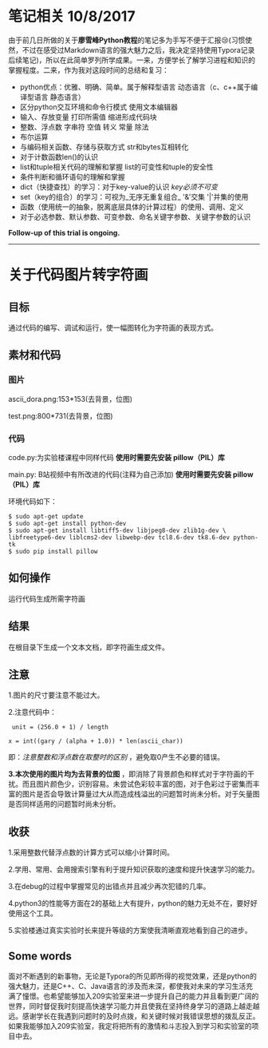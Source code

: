# **笔记相关**  10/8/2017

由于前几日所做的关于**廖雪峰Python教程**的笔记多为手写不便于汇报:cry:(习惯使然，不过在感受过Markdown语言的强大魅力之后，我决定坚持使用Typora记录后续笔记)，所以在此简单罗列所学成果。一来，方便学长了解学习进程和知识的掌握程度。二来，作为我对这段时间的总结和复习：

* python优点：优雅、明确、简单。属于解释型语言 动态语言（c、c++属于编译型语言 静态语言）
* 区分python交互环境和命令行模式    使用文本编辑器
* 输入、存放变量    打印所需值    缩进形成代码块
* 整数、浮点数    字串符    空值    转义    常量    除法
* 布尔运算
* 与编码相关函数、存储与获取方式    str和bytes互相转化
* 对于计数函数len()的认识
* list和tuple相关代码的理解和掌握    list的可变性和tuple的安全性
* 条件判断和循环语句的理解和掌握
* dict（快捷查找）的学习：对于key-value的认识  _key必须不可变_ 
* set（key的组合）的学习：可视为_无序无重复组合_   '&'交集    '|'并集的使用
* 函数（使用统一的抽象，脱离底层具体的计算过程）的使用、调用、定义
* 对于必选参数、默认参数、可变参数、命名关键字参数、关键字参数的认识

**Follow-up of this trial is ongoing.**

---

# 关于代码图片转字符画

## 目标

通过代码的编写、调试和运行，使一幅图转化为字符画的表现方式。

## 素材和代码

### 图片

ascii_dora.png:153*153(去背景，位图)

test.png:800*731(去背景，位图)

### 代码

code.py:为实验楼课程中同样代码 **使用时需要先安装 pillow（PIL）库**

main.py: B站视频中有所改进的代码(注释为自己添加) **使用时需要先安装 pillow（PIL）库**

环境代码如下：

~~~
$ sudo apt-get update
$ sudo apt-get install python-dev
$ sudo apt-get install libtiff5-dev libjpeg8-dev zlib1g-dev \
libfreetype6-dev liblcms2-dev libwebp-dev tcl8.6-dev tk8.6-dev python-tk
$ sudo pip install pillow
~~~

## 如何操作

运行代码生成所需字符画

## 结果

在根目录下生成一个文本文档，即字符画生成文件。

## 注意

1.图片的尺寸要注意不能过大。

2.注意代码中：

~~~
 unit = (256.0 + 1) / length
~~~

~~~
x = int((gary / (alpha + 1.0)) * len(ascii_char))
~~~

即：_注意整数和浮点数在取整时的区别_ ，避免取0产生不必要的错误。

**3.**本次使用的图片均为**去背景的位图** ，即消除了背景颜色和样式对于字符画的干扰。而且图片颜色少，识别容易。未尝试色彩较丰富的图，对于色彩过于密集而丰富的图片是否会导致计算量过大从而造成栈溢出的问题暂时尚未分析。对于矢量图是否同样适用的问题暂时尚未分析。

## 收获

1.采用整数代替浮点数的计算方式可以缩小计算时间。

2.学用、常用、会用搜索引擎有利于提升知识获取的速度和提升快速学习的能力。

3.在debug的过程中掌握常见的出错点并且减少再次犯错的几率。

4.python3的性能等方面在2的基础上大有提升，python的魅力无处不在，要好好使用这个工具。

5.实验楼通过真实实验时长来提升等级的方案使我清晰直观地看到自己的进步。

## Some words

面对不断遇到的新事物，无论是Typora的所见即所得的视觉效果，还是python的强大魅力，还是C++、C、Java语言的涉及而未深，都使我对未来的学习生活充满了憧憬。也希望能够加入209实验室来进一步提升自己的能力并且看到更广阔的世界，同时督促我时刻提高快速学习能力并且使我在坚持终身学习的道路上越走越远。感谢学长在我遇到问题时的及时点拨，和关键时候对我错误思想的拨乱反正。如果我能够加入209实验室，我定将把所有的激情和斗志投入到学习和实验室的项目中去。
